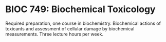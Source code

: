 # BIOC 749: Biochemical Toxicology

Required preparation, one course in biochemistry. Biochemical actions of toxicants and assessment of cellular damage by biochemical measurements. Three lecture hours per week.